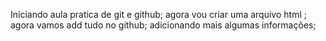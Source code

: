 Iniciando aula pratica de git e github;
agora vou criar uma arquivo html ;
agora vamos add tudo no github;
adicionando mais algumas informações;